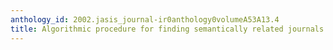 ```yaml
---
anthology_id: 2002.jasis_journal-ir0anthology0volumeA53A13.4
title: Algorithmic procedure for finding semantically related journals
---
```

